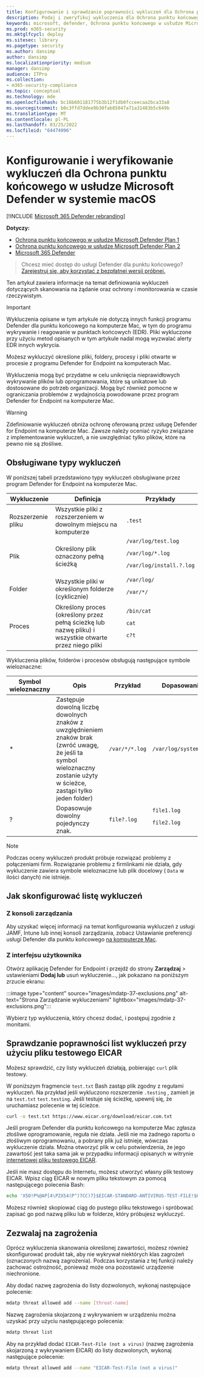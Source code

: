 ```yaml
---
title: Konfigurowanie i sprawdzanie poprawności wykluczeń dla Ochrona punktu końcowego w usłudze Microsoft Defender komputerów Mac
description: Podaj i zweryfikuj wykluczenia dla Ochrona punktu końcowego w usłudze Microsoft Defender na komputerze Mac. Wykluczenia można ustawić dla plików, folderów i procesów.
keywords: microsoft, defender, Ochrona punktu końcowego w usłudze Microsoft Defender, mac, wykluczenia, skany, oprogramowanie antywirusowe
ms.prod: m365-security
ms.mktglfcycl: deploy
ms.sitesec: library
ms.pagetype: security
ms.author: dansimp
author: dansimp
ms.localizationpriority: medium
manager: dansimp
audience: ITPro
ms.collection:
- m365-security-compliance
ms.topic: conceptual
ms.technology: mde
ms.openlocfilehash: bc16b601181775b3b12f1db0fcceecaa2bca33a8
ms.sourcegitcommit: b0c3ffd7ddee9b30fab85047a71a31483b5c649b
ms.translationtype: MT
ms.contentlocale: pl-PL
ms.lasthandoff: 03/25/2022
ms.locfileid: "64474096"
---
```

# <a name="configure-and-validate-exclusions-for-microsoft-defender-for-endpoint-on-macos"></a>Konfigurowanie i weryfikowanie wykluczeń dla Ochrona punktu końcowego w usłudze Microsoft Defender w systemie macOS

[!INCLUDE [Microsoft 365 Defender rebranding](../../includes/microsoft-defender.md)]


**Dotyczy:**
- [Ochrona punktu końcowego w usłudze Microsoft Defender Plan 1](https://go.microsoft.com/fwlink/p/?linkid=2154037)
- [Ochrona punktu końcowego w usłudze Microsoft Defender Plan 2](https://go.microsoft.com/fwlink/p/?linkid=2154037)
- [Microsoft 365 Defender](https://go.microsoft.com/fwlink/?linkid=2118804)

> Chcesz mieć dostęp do usługi Defender dla punktu końcowego? [Zarejestruj się, aby korzystać z bezpłatnej wersji próbnej.](https://signup.microsoft.com/create-account/signup?products=7f379fee-c4f9-4278-b0a1-e4c8c2fcdf7e&ru=https://aka.ms/MDEp2OpenTrial?ocid=docs-wdatp-investigateip-abovefoldlink)

Ten artykuł zawiera informacje na temat definiowania wykluczeń dotyczących skanowania na żądanie oraz ochrony i monitorowania w czasie rzeczywistym.

> [!IMPORTANT]
> Wykluczenia opisane w tym artykule nie dotyczą innych funkcji programu Defender dla punktu końcowego na komputerze Mac, w tym do programu wykrywanie i reagowanie w punktach końcowych (EDR). Pliki wykluczone przy użyciu metod opisanych w tym artykule nadal mogą wyzwalać alerty EDR innych wykrycia.

Możesz wykluczyć określone pliki, foldery, procesy i pliki otwarte w procesie z programu Defender for Endpoint na komputerach Mac.

Wykluczenia mogą być przydatne w celu uniknięcia nieprawidłowych wykrywanie plików lub oprogramowania, które są unikatowe lub dostosowane do potrzeb organizacji. Mogą być również pomocne w ograniczania problemów z wydajnością powodowane przez program Defender for Endpoint na komputerze Mac.

> [!WARNING]
> Zdefiniowanie wykluczeń obniża ochronę oferowaną przez usługę Defender for Endpoint na komputerze Mac. Zawsze należy oceniać ryzyko związane z implementowanie wykluczeń, a nie uwzględniać tylko plików, które na pewno nie są złośliwe.

## <a name="supported-exclusion-types"></a>Obsługiwane typy wykluczeń

W poniższej tabeli przedstawiono typy wykluczeń obsługiwane przez program Defender for Endpoint na komputerze Mac.

Wykluczenie|Definicja|Przykłady
---|---|---
Rozszerzenie pliku|Wszystkie pliki z rozszerzeniem w dowolnym miejscu na komputerze|`.test`
Plik|Określony plik oznaczony pełną ścieżką|`/var/log/test.log` <p> `/var/log/*.log` <p> `/var/log/install.?.log`
Folder|Wszystkie pliki w określonym folderze (cyklicznie)|`/var/log/` <p> `/var/*/`
Proces|Określony proces (określony przez pełną ścieżkę lub nazwę pliku) i wszystkie otwarte przez niego pliki|`/bin/cat` <p> `cat` <p> `c?t`

Wykluczenia plików, folderów i procesów obsługują następujące symbole wieloznaczne:

Symbol wieloznaczny|Opis|Przykład|Dopasowania|Nie jest zgodne
---|---|---|---|---
\*|Zastępuje dowolną liczbę dowolnych znaków z uwzględnieniem znaków brak (zwróć uwagę, że jeśli ta symbol wieloznaczny zostanie użyty w ścieżce, zastąpi tylko jeden folder)|`/var/*/*.log`|`/var/log/system.log`|`/var/log/nested/system.log`
?|Dopasowuje dowolny pojedynczy znak.|`file?.log`|`file1.log` <p> `file2.log`|`file123.log`

> [!NOTE]
> Podczas oceny wykluczeń produkt próbuje rozwiązać problemy z połączeniami firm. Rozwiązanie problemu z firmlinkami nie działa, gdy wykluczenie zawiera symbole wieloznaczne lub plik docelowy ( `Data` w ilości danych) nie istnieje.

## <a name="how-to-configure-the-list-of-exclusions"></a>Jak skonfigurować listę wykluczeń

### <a name="from-the-management-console"></a>Z konsoli zarządzania

Aby uzyskać więcej informacji na temat konfigurowania wykluczeń z usługi JAMF, Intune lub innej konsoli zarządzania, zobacz Ustawianie preferencji usługi Defender dla punktu końcowego [na komputerze Mac](mac-preferences.md).

### <a name="from-the-user-interface"></a>Z interfejsu użytkownika

Otwórz aplikację Defender for Endpoint i przejdź do strony **Zarządzaj** \> ustawieniami **Dodaj lub** usuń wykluczenie..., jak pokazano na poniższym zrzucie ekranu:

:::image type="content" source="images/mdatp-37-exclusions.png" alt-text="Strona Zarządzanie wykluczeniami" lightbox="images/mdatp-37-exclusions.png":::

Wybierz typ wykluczenia, który chcesz dodać, i postępuj zgodnie z monitami.

## <a name="validate-exclusions-lists-with-the-eicar-test-file"></a>Sprawdzanie poprawności list wykluczeń przy użyciu pliku testowego EICAR

Możesz sprawdzić, czy listy wykluczeń działają, pobierając `curl` plik testowy.

W poniższym fragmencie `test.txt` Bash zastąp plik zgodny z regułami wykluczeń. Na przykład jeśli wykluczono rozszerzenie `.testing` , zamień je na `test.txt` `test.testing`. Jeśli testuje się ścieżkę, upewnij się, że uruchamiasz polecenie w tej ścieżce.

```bash
curl -o test.txt https://www.eicar.org/download/eicar.com.txt
```

Jeśli program Defender dla punktu końcowego na komputerze Mac zgłasza złośliwe oprogramowanie, reguła nie działa. Jeśli nie ma żadnego raportu o złośliwym oprogramowaniu, a pobrany plik już istnieje, wówczas wykluczenie działa. Można otworzyć plik w celu potwierdzenia, że jego zawartość jest taka sama jak w przypadku informacji opisanych w witrynie [internetowej pliku testowego EICAR](http://2016.eicar.org/86-0-Intended-use.html).

Jeśli nie masz dostępu do Internetu, możesz utworzyć własny plik testowy EICAR. Wpisz ciąg EICAR w nowym pliku tekstowym za pomocą następującego polecenia Bash:

```bash
echo 'X5O!P%@AP[4\PZX54(P^)7CC)7}$EICAR-STANDARD-ANTIVIRUS-TEST-FILE!$H+H*' > test.txt
```

Możesz również skopiować ciąg do pustego pliku tekstowego i spróbować zapisać go pod nazwą pliku lub w folderze, który próbujesz wykluczyć.

## <a name="allow-threats"></a>Zezwalaj na zagrożenia

Oprócz wykluczenia skanowania określonej zawartości, możesz również skonfigurować produkt tak, aby nie wykrywał niektórych klas zagrożeń (oznaczonych nazwą zagrożenia). Podczas korzystania z tej funkcji należy zachować ostrożność, ponieważ może ona pozostawić urządzenie niechronione.

Aby dodać nazwę zagrożenia do listy dozwolonych, wykonaj następujące polecenie:

```bash
mdatp threat allowed add --name [threat-name]
```

Nazwę zagrożenia skojarzoną z wykrywaniem w urządzeniu można uzyskać przy użyciu następującego polecenia:

```bash
mdatp threat list
```

Aby na przykład dodać `EICAR-Test-File (not a virus)` (nazwę zagrożenia skojarzoną z wykrywaniem EICAR) do listy dozwolonych, wykonaj następujące polecenie:

```bash
mdatp threat allowed add --name "EICAR-Test-File (not a virus)"
```
